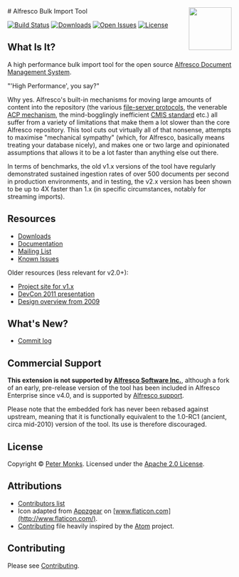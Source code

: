 <img align="right" width="96px" height="96px" src="https://raw.github.com/pmonks/alfresco-bulk-import/master/icon.png">
# Alfresco Bulk Import Tool

[![Build Status](https://img.shields.io/travis/pmonks/alfresco-bulk-import.svg)](https://travis-ci.org/pmonks/alfresco-bulk-import)
[![Downloads](https://img.shields.io/github/downloads/pmonks/alfresco-bulk-import/latest/total.svg)](https://github.com/pmonks/alfresco-bulk-import/releases)
[![Open Issues](https://img.shields.io/github/issues/pmonks/alfresco-bulk-import.svg)](https://github.com/pmonks/alfresco-bulk-import/issues)
[![License](https://img.shields.io/github/license/pmonks/alfresco-bulk-import.svg)](https://github.com/pmonks/alfresco-bulk-import/blob/master/LICENSE)

## What Is It?
A high performance bulk import tool for the open source [Alfresco Document
Management System](http://www.alfresco.org/).

"'High Performance', you say?"

Why yes.  Alfresco's built-in mechanisms for moving large amounts of content into the repository (the various [file-server protocols](http://docs.alfresco.com/5.0/concepts/protocols-about.html), the venerable [ACP mechanism](http://docs.alfresco.com/3.4/concepts/acp-files.html), the mind-bogglingly inefficient [CMIS standard](https://www.oasis-open.org/committees/cmis/) etc.) all suffer from a variety of limitations that make them a lot slower than the core Alfresco repository.  This tool cuts out virtually all of that nonsense, attempts to maximise "mechanical sympathy" (which, for Alfresco, basically means treating your database nicely), and makes one or two large and opinionated assumptions that allows it to be a lot faster than anything else out there.

In terms of benchmarks, the old v1.x versions of the tool have regularly demonstrated sustained ingestion rates of over 500 documents per second in production environments, and in testing, the v2.x version has been shown to be up to 4X faster than 1.x (in specific circumstances, notably for streaming imports).

## Resources
 * [Downloads](https://github.com/pmonks/alfresco-bulk-import/releases)
 * [Documentation](https://github.com/pmonks/alfresco-bulk-import/wiki/Home)
 * [Mailing List](https://groups.google.com/forum/#!forum/alfresco-bulk-filesystem-import)
 * [Known Issues](https://github.com/pmonks/alfresco-bulk-import/labels/bug)

Older resources (less relevant for v2.0+):
 * [Project site for v1.x](https://github.com/pmonks/alfresco-bulk-filesystem-import)
 * [DevCon 2011 presentation](http://www.slideshare.net/alfresco/taking-your-bulk-content-ingestions-to-the-next-level)
 * [Design overview from 2009](http://blogs.alfresco.com/wp/pmonks/2009/10/22/bulk-import-from-a-filesystem/)

## What's New?
 * [Commit log](https://github.com/pmonks/alfresco-bulk-import/commits/master)

## Commercial Support
**This extension is not supported by [Alfresco Software Inc.](http://www.alfresco.com/)**,
although a fork of an early, pre-release version of the tool has been included in Alfresco
Enterprise since v4.0, and is supported by [Alfresco support](http://support.alfresco.com).

Please note that the embedded fork has never been rebased against upstream, meaning that it
is functionally equivalent to the 1.0-RC1 (ancient, circa mid-2010) version of the tool.
Its use is therefore discouraged.

## License
Copyright © [Peter Monks](mailto:pmonks@gmail.com). Licensed under the [Apache 2.0 License](http://www.apache.org/licenses/LICENSE-2.0.html).

## Attributions
 * [Contributors list](https://github.com/pmonks/alfresco-bulk-import/blob/master/CONTRIBUTORS.md)
 * Icon adapted from [Appzgear](http://www.flaticon.com/free-icon/arrow-pointing-down-a-container_26007) on [www.flaticon.com](http://www.flaticon.com/).
 * [Contributing](CONTRIBUTING.md) file heavily inspired by the [Atom](https://github.com/atom/atom/blob/master/CONTRIBUTING.md) project.

## Contributing
Please see [Contributing](CONTRIBUTING.md).
